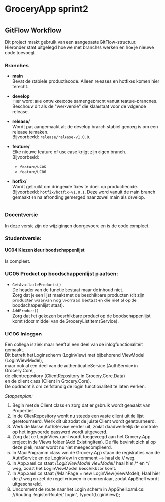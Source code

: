 # GroceryApp sprint2
#
## GitFlow Workflow

Dit project maakt gebruik van een aangepaste GitFlow-structuur.  
Hieronder staat uitgelegd hoe we met branches werken en hoe je nieuwe code toevoegt.

### Branches
- **main**  
  Bevat de stabiele productiecode. Alleen releases en hotfixes komen hier terecht.

- **develop**  
  Hier wordt alle ontwikkelcode samengebracht vanuit feature-branches.  
  Beschouw dit als de "werkversie" die klaarstaat voor de volgende release.

- **release/**  
  Wordt pas aangemaakt als de develop branch stabiel genoeg is om een release te maken.  
  Bijvoorbeeld: `release/release-v1.0.0`.

- **feature/**  
  Elke nieuwe feature of use case krijgt zijn eigen branch.  
  Bijvoorbeeld:
    - `feature/UC05`
    - `feature/UC06`

- **hotfix/**  
  Wordt gebruikt om dringende fixes te doen op productiecode.  
  Bijvoorbeeld: `hotfix/hotfix-v1.0.1`.
  Deze word vanuit de main branch gemaakt en na afronding gemerged naar zowel main als develop.

#
### Docentversie  
In deze versie zijn de wijzigingen doorgevoerd en is de code compleet.  

### Studentversie:  

#### UC04 Kiezen kleur boodschappenlijst  
Is compleet.

### UC05 Product op boodschappenlijst plaatsen:   
- `GetAvailableProducts()`  
	De header van de functie bestaat maar de inhoud niet.  
	Zorg dat je een lijst maakt met de beschikbare producten (dit zijn producten waarvan nog voorraad bestaat en die niet al op de boodschappenlijst staat).  
- `AddProduct()`   
	Zorg dat het gekozen beschikbare product op de boodschappenlijst komt (door middel van de GroceryListItemsService).  

### UC06 Inloggen  
Een collega is ziek maar heeft al een deel van de inlogfunctionaliteit gemaakt.  
Dit betreft het Loginscherm (LoginView) met bijbehorend ViewModel (LoginViewModel),  
maar ook al een deel van de authenticatieService (AuthService in Grocery.Core),  
de clientrepository (ClientRepository in Grocery.Core.Data)  
en de client class (Client in Grocery.Core).  
De opdracht is om zelfstandig de login functionaliteit te laten werken.  

*Stappenplan:*  
1. Begin met de Client class en zorg dat er gebruik wordt gemaakt van Properties.  
2. In de ClienRepository wordt nu steeds een vaste client uit de lijst geretourneerd. Werk dit uit zodat de juiste Client wordt geretourneerd.  
3. Werk de klasse AuthService verder uit, zodat daadwerkelijk de controle op het ingevoerde password wordt uitgevoerd.
4. Zorg dat de LoginView.xaml wordt toegevoegd aan het Grocery.App project in de Views folder (Add ExistingItem). De file bevindt zich al op deze plek, maar wordt nu niet meegecompileerd.  
5. In MauiProgramm class van de Grocery.App staan de registraties van de AuthService en de LoginView in comment --> haal de // weg.  
6. In App.xaml.cs staat /*LoginViewModel viewModel*/ haal hier /* en */ weg, zodat het LoginViewModel beschikbaar komt.  
7. In App.xaml.cs staat //MainPage = new LoginView(viewModel); Haal hier de // weg en zet de regel erboven in commentaar, zodat AppShell wordt uitgeschakeld.  
8. Uncomment de route naar het Login scherm in AppShell.xaml.cs: //Routing.RegisterRoute("Login", typeof(LoginView)); 

